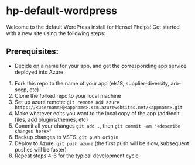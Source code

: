 # hp-default-wordpress
Welcome to the default WordPress install for Hensel Phelps! Get started with a new site using the following steps:

Prerequisites:
--------------
- Decide on a name for your app, and get the corresponding app service deployed into Azure

1. Fork this repo to the name of your app (els18, supplier-diversity, arb-sccp, etc)
2. Clone the forked repo to your local machine
3. Set up azure remote: `git remote add azure https://<username>@<appname>.scm.azurewebsites.net/<appname>.git`
4. Make whatever edits you want to the local copy of the app (add/edit files, add plugins/themes, etc)
5. Commit all your changes `git add .`, then `git commit -am "<describe changes here>"`
6. Backup changes to VSTS: `git push origin`
7. Deploy to Azure: `git push azure` (the first push will be slow, subsequent pushes will be faster)
8. Repeat steps 4-6 for the typical development cycle
